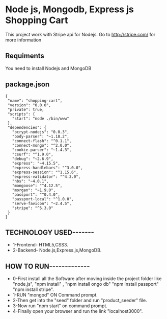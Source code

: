 # Node js, Mongodb, Express js Shopping Cart 
This project work with Stripe api for Nodejs. Go to http://stripe.com/ for more information

## Requiments
You need to install Nodejs and MongoDB

## package.json
 ```
 {
  "name": "shopping-cart",
  "version": "0.0.0",
  "private": true,
  "scripts": {
    "start": "node ./bin/www"
  },
  "dependencies": {
    "bcrypt-nodejs": "0.0.3",
    "body-parser": "~1.18.2",
    "connect-flash": "^0.1.1",
    "connect-mongo": "^2.0.0",
    "cookie-parser": "~1.4.3",
    "csurf": "^1.9.0",
    "debug": "~2.6.9",
    "express": "~4.15.5",
    "express-handlebars": "^3.0.0",
    "express-session": "^1.15.6",
    "express-validator": "^4.3.0",
    "hbs": "~4.0.1",
    "mongoose": "^4.12.5",
    "morgan": "~1.9.0",
    "passport": "^0.4.0",
    "passport-local": "^1.0.0",
    "serve-favicon": "~2.4.5",
    "stripe": "^5.3.0"
  }
}
 ```

## TECHNOLOGY USED-------

* 1-Frontend- HTML5,CSS3.
* 2-Backend- Node.js,Express.js,MongoDB.

## HOW TO RUN-------------

* 0-First install all the Software after moving inside the project folder like "node.js", "npm install" , "npm install ongo db" "npm install passport" "npm install stripe".
* 1-RUN "mongod" ON Command prompt.
* 2-Then get into the "seed" folder and run "product_seeder" file.
* 3-Now run "npm start" on command prompt.
* 4-Finally open your browser and run the link "localhost3000".
